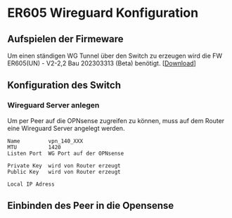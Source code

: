# ER605 Wireguard Konfiguration

## Aufspielen der Firmeware
Um einen ständigen WG Tunnel über den Switch zu erzeugen wird die FW ER605(UN) - V2-2,2 Bau 202303313 (Beta) benötigt. [[Download](https://github.com/guggenbergerME/linux_codes/blob/main/Programmieren/VPN-Router/tp-link/ER605/Wireguard/ER605v2_un_2.1.2_20230313(beta).zip)]


## Konfiguration des Switch

### Wireguard Server anlegen
Um per Peer auf die OPNsense zugreifen zu können, muss auf dem Router eine Wireguard Server angelegt werden.
```
Name         vpn_140_XXX
MTU          1420
Listen Port  WG Port auf der OPNsense

Private Key  wird von Router erzeugt
Public Key   wird von Router erzeugt

Local IP Adress
```


## Einbinden des Peer in die Opensense
